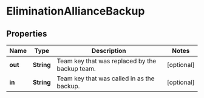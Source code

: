 
# EliminationAllianceBackup

## Properties
Name | Type | Description | Notes
------------ | ------------- | ------------- | -------------
**out** | **String** | Team key that was replaced by the backup team. |  [optional]
**in** | **String** | Team key that was called in as the backup. |  [optional]



